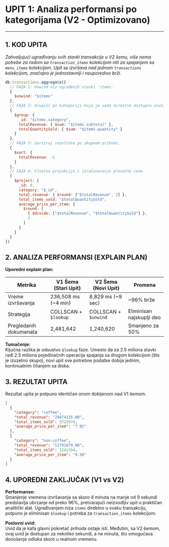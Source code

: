 # UPIT 1: Analiza performansi po kategorijama (V2 - Optimizovano)

---

## 1. KOD UPITA

*Zahvaljujući ugrađivanju svih stavki transakcije u V2 šemu, više nema potrebe za radom sa `transaction_items` kolekcijom niti za spajanjem sa `menu_items` kolekcijom. Upit se izvršava nad jednom `transactions` kolekcijom, značajno je jednostavniji i neuporedivo brži.*

```javascript
db.transactions.aggregate([
  // FAZA 1: Unwind niz ugrađenih stavki 'items'.
  {
    $unwind: "$items"
  },
  // FAZA 2: Grupiši po kategoriji koja je sada direktno dostupna unutar svake stavke.
  {
    $group: {
      _id: "$items.category",
      totalRevenue: { $sum: "$items.subtotal" },
      totalQuantitySold: { $sum: "$items.quantity" }
    }
  },
  // FAZA 3: Sortiraj rezultate po ukupnom prihodu.
  {
    $sort: {
      totalRevenue: -1
    }
  },
  // FAZA 4: Finalna projekcija i izračunavanje prosečne cene.
  {
    $project: {
      _id: 0,
      category: "$_id",
      total_revenue: { $round: ["$totalRevenue", 2] },
      total_items_sold: "$totalQuantitySold",
      average_price_per_item: {
        $round: [
          { $divide: ["$totalRevenue", "$totalQuantitySold"] },
          2
        ]
      }
    }
  }
])
```

## 2. ANALIZA PERFORMANSI (EXPLAIN PLAN)

**Uporedni explain plan:**

| Metrika                  | V1 Šema (Stari Upit)     | V2 Šema (Novi Upit)     | Promena                         |
|---------------------------|-------------------------|-------------------------|---------------------------------|
| Vreme izvršavanja         | 236,508 ms (~4 min)     | 8,829 ms (~9 sec)       | ~96% brže                       |
| Strategija                | COLLSCAN + `$lookup`    | COLLSCAN + `$unwind`    | Eliminisan najskuplji deo       |
| Pregledanih dokumenata    | 2,481,642               | 1,240,620               | Smanjeno za 50%                 |

**Tumačenje:**  
Ključna razlika je odsustvo `$lookup` faze. Umesto da za 2.5 miliona stavki radi 2.5 miliona pojedinačnih operacija spajanja sa drugom kolekcijom (što je izuzetno skupo), novi upit sve potrebne podatke dobija jednim, kontinualnim čitanjem sa diska.

## 3. REZULTAT UPITA

Rezultat upita je potpuno identičan onom dobijenom nad V1 šemom.

```json
[
  {
    "category": "coffee",
    "total_revenue": "29474135.00",
    "total_items_sold": 3722974,
    "average_price_per_item": "7.92"
  },
  {
    "category": "non-coffee",
    "total_revenue": "11791679.00",
    "total_items_sold": 1241354,
    "average_price_per_item": "9.50"
  }
]
```

## 4. UPOREDNI ZAKLJUČAK (V1 vs V2)

**Performanse:**  
Smanjenje vremena izvršavanja sa skoro 4 minuta na manje od 9 sekundi predstavlja ubrzanje od preko 96%, pretvarajući neizvodljiv upit u praktičan analitički alat. Ugrađivanjem niza `items` direktno u svaku transakciju, potpuno je eliminisan `$lookup` i potreba za `transaction_items` kolekcijom.

**Poslovni uvid:**  
Uvid da je kafa glavni pokretač prihoda ostaje isti. Međutim, sa V2 šemom, ovaj uvid je dostupan za nekoliko sekundi, a ne minuta, što omogućava donošenje odluka skoro u realnom vremenu.

